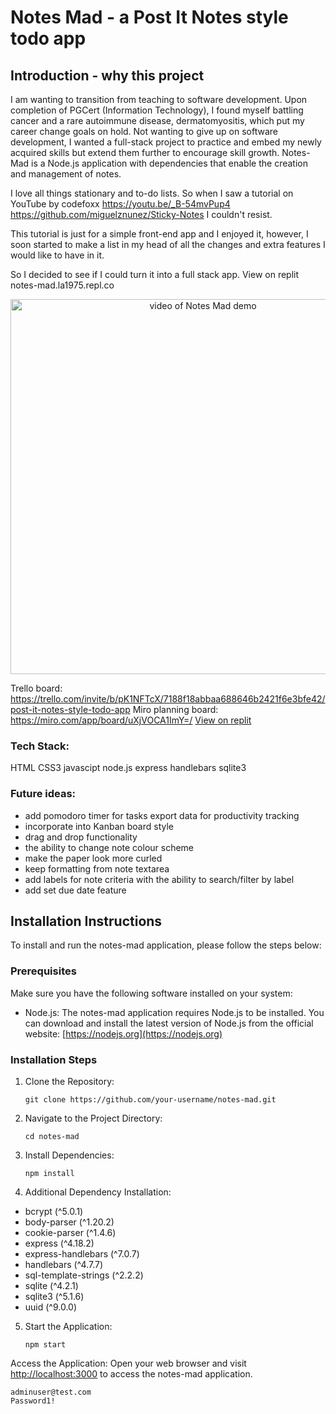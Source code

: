 # Notes Mad  - a Post It Notes style todo app

## Introduction - why this project
I am wanting to transition from teaching to software development.  Upon completion of PGCert (Information Technology), I found myself battling cancer and a rare autoimmune disease, dermatomyositis, which put my career change goals on hold.  Not wanting to give up on software development, I wanted a full-stack project to practice and embed my newly acquired skills but extend them further to encourage skill growth.
Notes-Mad is a Node.js application with dependencies that enable the creation and management of notes.

I love all things stationary and to-do lists. So when I saw a tutorial on YouTube by codefoxx https://youtu.be/_B-54mvPup4  https://github.com/miguelznunez/Sticky-Notes  I couldn't resist.

This tutorial is just for a simple front-end app and I enjoyed it, however, I soon started to make a list in my head of all the changes and extra features I would like to have in it.

So I decided to see if I could turn it into a full stack app. View on replit notes-mad.la1975.repl.co
<p align="center"><img src="Demo.gif" alt="video of Notes Mad demo" width="600"/></p>
  
Trello board:
https://trello.com/invite/b/pK1NFTcX/7188f18abbaa688646b2421f6e3bfe42/post-it-notes-style-todo-app
Miro planning board:
https://miro.com/app/board/uXjVOCA1ImY=/
[View on replit](notes-mad.la1975.repl.co)

### Tech Stack:
 HTML
 CSS3
 javascipt
 node.js
 express
 handlebars
 sqlite3
 
### Future ideas:
- add pomodoro timer for tasks export data for productivity tracking
- incorporate into Kanban board style  
- drag and drop functionality
- the ability to change note colour scheme
- make the paper look more curled
- keep formatting from note textarea
- add labels for note criteria with the ability to search/filter by label
- add set due date feature

## Installation Instructions

To install and run the notes-mad application, please follow the steps below:

### Prerequisites

Make sure you have the following software installed on your system:

- Node.js: The notes-mad application requires Node.js to be installed. You can download and install the latest version of Node.js from the official website: [https://nodejs.org](https://nodejs.org)

### Installation Steps

1. Clone the Repository:
   ```
   git clone https://github.com/your-username/notes-mad.git
   ```

2. Navigate to the Project Directory:
   ```
   cd notes-mad
   ```

3. Install Dependencies:
   ```
   npm install
   ```

4. Additional Dependency Installation:
- bcrypt (^5.0.1)
- body-parser (^1.20.2)
- cookie-parser (^1.4.6)
- express (^4.18.2)
- express-handlebars (^7.0.7)
- handlebars (^4.7.7)
- sql-template-strings (^2.2.2)
- sqlite (^4.2.1)
- sqlite3 (^5.1.6)
- uuid (^9.0.0)

5. Start the Application:
   ```
   npm start
   ```
Access the Application:
   Open your web browser and visit [http://localhost:3000](http://localhost:3000) to access the notes-mad application.

    adminuser@test.com
    Password1!

 

##
